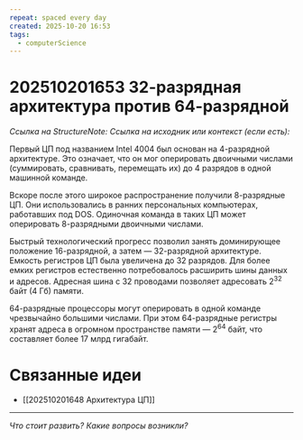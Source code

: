 ```yaml
---
repeat: spaced every day
created: 2025-10-20 16:53
tags:
  - computerScience
---
```

# 202510201653 32-разрядная архитектура против 64-разрядной

*Ссылка на StructureNote:*
*Ссылка на исходник или контекст (если есть):*

Первый ЦП под названием Intel 4004 был основан на 4-разрядной архитектуре. Это означает, что он мог оперировать двоичными числами (суммировать, сравнивать, перемещать их) до 4 разрядов в одной машинной команде.

Вскоре после этого широкое распространение получили 8-разрядные ЦП. Они использовались в ранних персональных компьютерах, работавших под DOS. Одиночная команда в таких ЦП может оперировать 8-разрядными двоичными числами.

Быстрый технологический прогресс позволил занять доминирующее положение 16-разрядной, а затем — 32-разрядной архитектуре. Емкость регистров ЦП была увеличена до 32 разрядов. Для более емких регистров естественно потребовалось расширить шины данных и адресов. Адресная шина с 32 проводами позволяет адресовать $2^{32}$ байт (4 Гб) памяти.

64-разрядные процессоры могут оперировать в одной команде чрезвычайно большими числами. При этом 64-разрядные регистры хранят адреса в огромном пространстве памяти — $2^{64}$ байт, что составляет более 17 млрд гигабайт.

# Связанные идеи

- [[202510201648 Архитектура ЦП]]

---

*Что стоит развить? Какие вопросы возникли?*
